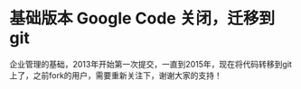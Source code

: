 # 基础版本 Google Code 关闭，迁移到git

企业管理的基础，2013年开始第一次提交，一直到2015年，现在将代码转移到git上了，之前fork的用户，需要重新关注下，谢谢大家的支持！

